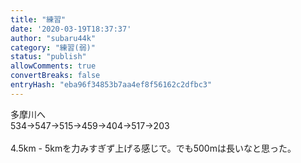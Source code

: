 ```yaml
---
title: "練習"
date: '2020-03-19T18:37:37'
author: "subaru44k"
category: "練習(弱)"
status: "publish"
allowComments: true
convertBreaks: false
entryHash: "eba96f34853b7aa4ef8f56162c2dfbc3"
---
```

多摩川へ<br>
534→547→515→459→404→517→203<br>
<br>
4.5km - 5kmを力みすぎず上げる感じで。でも500mは長いなと思った。
